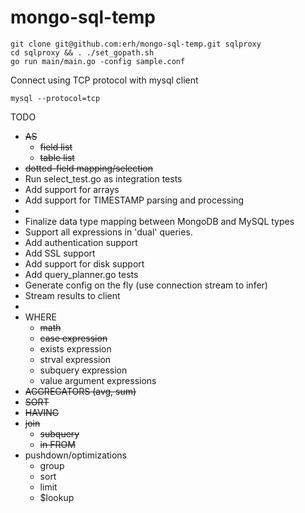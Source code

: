 # mongo-sql-temp

```
git clone git@github.com:erh/mongo-sql-temp.git sqlproxy
cd sqlproxy && . ./set_gopath.sh
go run main/main.go -config sample.conf
```

Connect using TCP protocol with mysql client
```
mysql --protocol=tcp
```

TODO

- ~~AS~~
   - ~~field list~~
   - ~~table list~~
- ~~dotted-field mapping/selection~~
- Run select_test.go as integration tests
- Add support for arrays
- Add support for TIMESTAMP parsing and processing
- 
- Finalize data type mapping between MongoDB and MySQL types
- Support all expressions in 'dual' queries.
- Add authentication support
- Add SSL support
- Add support for disk support
- Add query_planner.go tests
- Generate config on the fly (use connection stream to infer)
- Stream results to client
- 
- WHERE
   - ~~math~~
   - ~~case expression~~
   - exists expression
   - strval expression
   - subquery expression
   - value argument expressions
- ~~AGGREGATORS (avg, sum)~~
- ~~SORT~~
- ~~HAVING~~
- ~~join~~
   - ~~subquery~~
   - ~~in FROM~~
- pushdown/optimizations
   - group
   - sort
   - limit
   - $lookup
